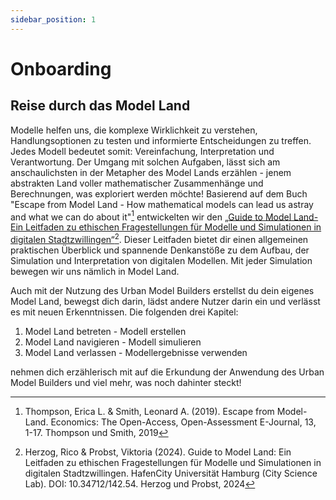 ```yaml
---
sidebar_position: 1
---
```

# Onboarding 
## Reise durch das Model Land
Modelle helfen uns, die komplexe Wirklichkeit zu verstehen, Handlungsoptionen zu testen und informierte Entscheidungen zu treffen. Jedes Modell bedeutet somit: Vereinfachung, Interpretation und Verantwortung. Der Umgang mit solchen Aufgaben, lässt sich am anschaulichsten in der Metapher des Model Lands erzählen - jenem abstrakten Land voller mathematischer Zusammenhänge und Berechnungen, was exploriert werden möchte! Basierend auf dem Buch "Escape from Model Land - How mathematical models can lead us astray and what we can do about it"[^1] entwickelten wir den [„Guide to Model Land- Ein Leitfaden zu ethischen Fragestellungen für Modelle und Simulationen in digitalen Stadtzwillingen“](https://www.connectedurbantwins.de/app/uploads/2024/08/2024-07-22_City-Science-Lab_Guide-To-Model-Land_EN.pdf)[^2]. Dieser Leitfaden bietet dir einen allgemeinen praktischen Überblick und spannende Denkanstöße zu dem Aufbau, der Simulation und Interpretation von digitalen Modellen. Mit jeder Simulation bewegen wir uns nämlich in Model Land. 

Auch mit der Nutzung des Urban Model Builders erstellst du dein eigenes Model Land, bewegst dich darin, lädst andere Nutzer darin ein und verlässt es mit neuen Erkenntnissen. 
Die folgenden drei Kapitel:
1. Model Land betreten - Modell erstellen
2. Model Land navigieren - Modell simulieren 
3. Model Land verlassen - Modellergebnisse verwenden

nehmen dich erzählerisch mit auf die Erkundung der Anwendung des Urban Model Builders und viel mehr, was noch dahinter steckt!



[^1]: Thompson, Erica L. & Smith, Leonard A. (2019). Escape from Model-Land. Economics: The Open-Access, Open-Assessment E-Journal, 13, 1-17. Thompson und Smith, 2019
[^2]: Herzog, Rico & Probst, Viktoria (2024). Guide to Model Land: Ein Leitfaden zu ethischen Fragestellungen für Modelle und Simulationen in digitalen Stadtzwillingen. HafenCity Universität Hamburg (City Science Lab). DOI: 10.34712/142.54. Herzog und Probst, 2024

